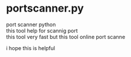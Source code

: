 # portscanner.py
port scanner python <br />
this tool help for scannig port <br />
this tool very fast but this tool online port scanne<br />

i hope this is helpful<br />
